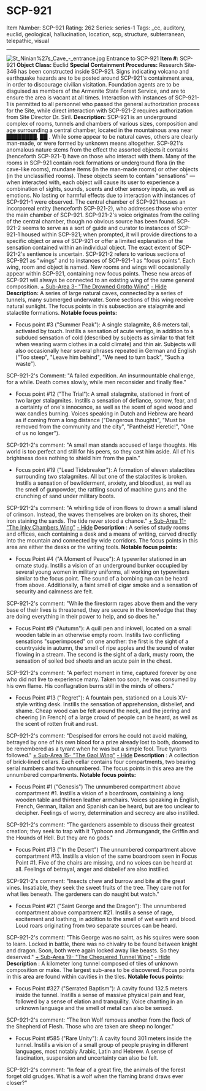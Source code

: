 # SCP-921
Item Number: SCP-921
Rating: 262
Series: series-1
Tags: _cc, auditory, euclid, geological, hallucination, location, scp, structure, subterranean, telepathic, visual

---

![St_Ninian%27s_Cave_-_entrance.jpg](https://scp-wiki.wdfiles.com/local--files/scp-921/St_Ninian%27s_Cave_-_entrance.jpg)
Entrance to SCP-921
**Item #:** SCP-921
**Object Class:** Euclid
**Special Containment Procedures:** Research Site-346 has been constructed inside SCP-921. Signs indicating volcano and earthquake hazards are to be posted around SCP-921's containment area, in order to discourage civilian visitation. Foundation agents are to be disguised as members of the Armenite State Forest Service, and are to ensure the area is vacant at all times. Interaction with instances of SCP-921-1 is permitted to all personnel who passed the general authorization process for the Site, while direct interaction with SCP-921-2 requires authorization from Site Director Dr. Siril.
**Description:** SCP-921 is an underground complex of rooms, tunnels and chambers of various sizes, composition and age surrounding a central chamber, located in the mountainous area near ████████, ██ . While some appear to be natural caves, others are clearly man-made, or were formed by unknown means altogether. SCP-921's anomalous nature stems from the effect the assorted objects it contains (henceforth SCP-921-1) have on those who interact with them. Many of the rooms in SCP-921 contain rock formations or underground flora (in the cave-like rooms), mundane items (in the man-made rooms) or other objects (in the unclassified rooms). These objects seem to contain "sensations" — when interacted with, each object will cause its user to experience a combination of sights, sounds, scents and other sensory inputs, as well as emotions. No lasting or harmful effects due to interaction with instances of SCP-921-1 were observed.
The central chamber of SCP-921 houses an incorporeal entity (henceforth SCP-921-2), who addresses those who enter the main chamber of SCP-921. SCP-921-2's voice originates from the ceiling of the central chamber, though no obvious source has been found. SCP-921-2 seems to serve as a sort of guide and curator to instances of SCP-921-1 housed within SCP-921; when prompted, it will provide directions to a specific object or area of SCP-921 or offer a limited explanation of the sensation contained within an individual object. The exact extent of SCP-921-2's sentience is uncertain.
SCP-921-2 refers to various sections of SCP-921 as "wings" and to instances of SCP-921-1 as "focus points". Each wing, room and object is named. New rooms and wings will occasionally appear within SCP-921, containing new focus points. These new areas of SCP-921 will always be connected to an existing wing of the same general composition.
[\+ Sub-Area 3- "The Drowned Grotto Wing"](javascript:;)
[\- Hide](javascript:;)
**Description:** A series of large natural caves, connected by a series of tunnels, many submerged underwater. Some sections of this wing receive natural sunlight. The focus points in this subsection are stalagmite and stalactite formations.
**Notable focus points:**
  * Focus point #3 ("Summer Peak"): A single stalagmite, 8.6 meters tall, activated by touch. Instills a sensation of acute vertigo, in addition to a subdued sensation of cold (described by subjects as similar to that felt when wearing warm clothes in a cold climate) and thin air. Subjects will also occasionally hear several phrases repeated in German and English ("Too steep", "Leave him behind", "We need to turn back", "Such a waste").

SCP-921-2's Comment: "A failed expedition. An insurmountable challenge, for a while. Death comes slowly, while men reconsider and finally flee."
  * Focus point #12 ("The Trial"): A small stalagmite, stationed in front of two larger stalagmites. Instills a sensation of defiance, sorrow, fear, and a certainty of one's innocence, as well as the scent of aged wood and wax candles burning. Voices speaking in Dutch and Hebrew are heard as if coming from a long distance ("Dangerous thoughts", "Must be removed from the community and the city", "Pantheist! Heretic!", "One of us no longer").

SCP-921-2's comment: "A small man stands accused of large thoughts. His world is too perfect and still for his peers, so they cast him aside. All of his brightness does nothing to shield him from the pain."
  * Focus point #19 ("Lead Tidebreaker"): A formation of eleven stalactites surrounding two stalagmites. All but one of the stalactites is broken. Instills a sensation of bewilderment, anxiety, and bloodlust, as well as the smell of gunpowder, the rattling sound of machine guns and the crunching of sand under military boots.

SCP-921-2's comment: "A whirling tide of iron flows to drown a small island of crimson. Instead, the waves themselves are broken on its shores, their iron staining the sands. The tide never stood a chance."
[\+ Sub-Area 11- "The Inky Chambers Wing"](javascript:;)
[\- Hide](javascript:;)
**Description** : A series of study rooms and offices, each containing a desk and a means of writing, carved directly into the mountain and connected by wide corridors. The focus points in this area are either the desks or the writing tools.
**Notable focus points:**
  * Focus Point #4 ("A Moment of Peace"): A typewriter stationed in an ornate study. Instills a vision of an underground bunker occupied by several young women in military uniforms, all working on typewriters similar to the focus point. The sound of a bombing run can be heard from above. Additionally, a faint smell of cigar smoke and a sensation of security and calmness are felt.

SCP-921-2's comment: "While the firestorm rages above them and the very base of their lives is threatened, they are secure in the knowledge that they are doing everything in their power to help, and so does he."
  * Focus Point #9 ("Autumn"): A quill pen and inkwell, located on a small wooden table in an otherwise empty room. Instills two conflicting sensations "superimposed" on one another: the first is the sight of a countryside in autumn, the smell of ripe apples and the sound of water flowing in a stream. The second is the sight of a dark, musty room, the sensation of soiled bed sheets and an acute pain in the chest.

SCP-921-2's comment: "A perfect moment in time, captured forever by one who did not live to experience many. Taken too soon, he was consumed by his own flame. His conflagration burns still in the minds of others."
  * Focus Point #13 ("Regret"): A fountain pen, stationed on a Louis XV-style writing desk. Instills the sensation of apprehension, disbelief, and shame. Cheap wood can be felt around the neck, and the jeering and cheering (in French) of a large crowd of people can be heard, as well as the scent of rotten fruit and rust.

SCP-921-2's comment: "Despised for errors he could not avoid making, betrayed by one of his own blood for a prize already lost to both, doomed to be remembered as a tyrant when he was but a simple fool. True tyrants followed."
[\+ Sub-Area 15- "The Gaol Wing"](javascript:;)
[\- Hide](javascript:;)
**Description** : A collection of brick-lined cellars. Each cellar contains four compartments, two bearing serial numbers and two unnumbered. The focus points in this area are the unnumbered compartments.
**Notable focus points:**
  * Focus Point #1 ("Genesis") The unnumbered compartment above compartment #1. Instills a vision of a boardroom, containing a long wooden table and thirteen leather armchairs. Voices speaking in English, French, German, Italian and Spanish can be heard, but are too unclear to decipher. Feelings of worry, determination and secrecy are also instilled.

SCP-921-2's comment: "The gardeners assemble to discuss their greatest creation; they seek to trap with it Typhoon and Jörmungandr, the Griffin and the Hounds of Hell. But they are no gods."
  * Focus Point #13 ("In the Desert") The unnumbered compartment above compartment #13. Instills a vision of the same boardroom seen in Focus Point #1. Five of the chairs are missing, and no voices can be heard at all. Feelings of betrayal, anger and disbelief are also instilled.

SCP-921-2's comment: "Insects chew and burrow and bite at the great vines. Insatiable, they seek the sweet fruits of the tree. They care not for what lies beneath. The gardeners can do naught but watch."
  * Focus Point #21 ("Saint George and the Dragon"): The unnumbered compartment above compartment #21. Instills a sense of rage, excitement and loathing, in addition to the smell of wet earth and blood. Loud roars originating from two separate sources can be heard.

SCP-921-2's comment: "This George was no saint, as his squires were soon to learn. Locked in battle, there was no chivalry to be found between knight and dragon. Soon, both were again locked away like beasts. So they deserved."
[\+ Sub-Area 19- "The Chequered Tunnel Wing"](javascript:;)
[\- Hide](javascript:;)
**Description** : A kilometer long tunnel composed of tiles of unknown composition or make. The largest sub-area to be discovered. Focus points in this area are found within cavities in the tiles.
**Notable focus points:**
  * Focus Point #327 ("Serrated Baptism"): A cavity found 132.5 meters inside the tunnel. Instills a sense of massive physical pain and fear, followed by a sense of elation and tranquility. Voice chanting in an unknown language and the smell of metal can also be sensed.

SCP-921-2's comment: "The Iron Wolf removes another from the flock of the Shepherd of Flesh. Those who are taken are sheep no longer."
  * Focus Point #585 ("Rare Unity"): A cavity found 301 meters inside the tunnel. Instills a vision of a small group of people praying in different languages, most notably Arabic, Latin and Hebrew. A sense of fascination, suspension and uncertainty can also be felt.

SCP-921-2's comment: "In fear of a great fire, the animals of the forest forget old grudges. What is a wolf when the flaming brand draws ever closer?"